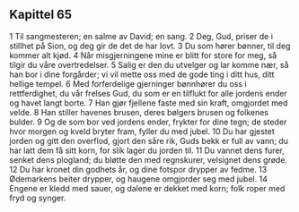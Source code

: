 ## Kapittel 65

1 Til sangmesteren; en salme av David; en sang.
2 Deg, Gud, priser de i stillhet på Sion, og deg gir de det de har lovt.
3 Du som hører bønner, til deg kommer alt kjød.
4 Når misgjerningene mine er blitt for store for meg, så tilgir du våre overtredelser.
5 Salig er den du utvelger og lar komme nær, så han bor i dine forgårder; vi vil mette oss med de gode ting i ditt hus, ditt hellige tempel.
6 Med forferdelige gjerninger bønnhører du oss i rettferdighet, du vår frelses Gud, du som er en tilflukt for alle jordens ender og havet langt borte.
7 Han gjør fjellene faste med sin kraft, omgjordet med velde.
8 Han stiller havenes brusen, deres bølgers brusen og folkenes bulder.
9 Og de som bor ved jordens ender, frykter for dine tegn; de steder hvor morgen og kveld bryter fram, fyller du med jubel.
10 Du har gjestet jorden og gitt den overflod, gjort den såre rik, Guds bekk er full av vann; du har latt dem få sitt korn, for slik lager du jorden til.
11 Du vannet dens furer, senket dens plogland; du bløtte den med regnskurer, velsignet dens grøde.
12 Du har kronet din godhets år, og dine fotspor drypper av fedme.
13 Ødemarkens beiter drypper, og haugene omgjorder seg med jubel.
14 Engene er kledd med sauer, og dalene er dekket med korn; folk roper med fryd og synger.
